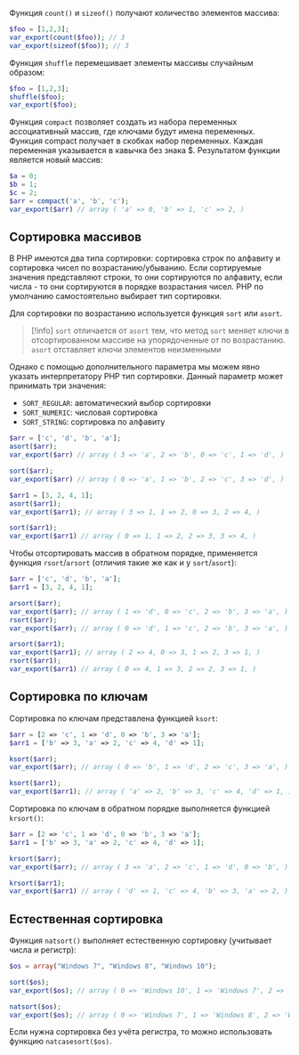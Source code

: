 Функция `count()` и `sizeof()` получают количество элементов массива:

```php
$foo = [1,2,3];
var_export(count($foo)); // 3
var_export(sizeof($foo)); // 3
```

Функция `shuffle` перемешивает элементы массивы случайным образом:

```php
$foo = [1,2,3];
shuffle($foo);
var_export($foo);
```

Функция `compact` позволяет создать из набора переменных ассоциативный массив, где ключами будут имена переменных. Функция compact получает в скобках набор переменных. Каждая переменная указывается в кавычка без знака $. Результатом функции является новый массив:

```php
$a = 0;
$b = 1;
$c = 2;
$arr = compact('a', 'b', 'c');
var_export($arr) // array ( 'a' => 0, 'b' => 1, 'c' => 2, )
```

## Сортировка массивов

В PHP имеются два типа сортировки: сортировка строк по алфавиту и сортировка чисел по возрастанию/убыванию. Если сортируемые значения представляют строки, то они сортируются по алфавиту, если числа - то они сортируются в порядке возрастания чисел. PHP по умолчанию самостоятельно выбирает тип сортировки.

Для сортировки по возрастанию используется функция `sort` или `asort`.

>[!info]
>`sort` отличается от `asort` тем, что метод `sort` меняет ключи в отсортированном массиве на упорядоченные от по возрастанию. `asort` отставляет ключи элементов неизменными

Однако с помощью дополнительного параметра мы можем явно указать интерпретатору PHP тип сортировки. Данный параметр может принимать три значения:
- `SORT_REGULAR`: автоматический выбор сортировки
- `SORT_NUMERIC`: числовая сортировка
- `SORT_STRING`: сортировка по алфавиту

```php
$arr = ['c', 'd', 'b', 'a'];
asort($arr);
var_export($arr) // array ( 3 => 'a', 2 => 'b', 0 => 'c', 1 => 'd', )

sort($arr);
var_export($arr) // array ( 0 => 'a', 1 => 'b', 2 => 'c', 3 => 'd', )

$arr1 = [3, 2, 4, 1];
asort($arr1);
var_export($arr1); // array ( 3 => 1, 1 => 2, 0 => 3, 2 => 4, )

sort($arr1);
var_export($arr1) // array ( 0 => 1, 1 => 2, 2 => 3, 3 => 4, )
```

Чтобы отсортировать массив в обратном порядке, применяется функция `rsort`/`arsort` (отличия такие же как и у `sort`/`asort`):

```php
$arr = ['c', 'd', 'b', 'a'];
$arr1 = [3, 2, 4, 1];

arsort($arr);
var_export($arr); // array ( 1 => 'd', 0 => 'c', 2 => 'b', 3 => 'a', )
rsort($arr);
var_export($arr); // array ( 0 => 'd', 1 => 'c', 2 => 'b', 3 => 'a', )

arsort($arr1);
var_export($arr1); // array ( 2 => 4, 0 => 3, 1 => 2, 3 => 1, )
rsort($arr1);
var_export($arr1) // array ( 0 => 4, 1 => 3, 2 => 2, 3 => 1, )
```

## Сортировка по ключам

Сортировка по ключам представлена функцией `ksort`:

```php
$arr = [2 => 'c', 1 => 'd', 0 => 'b', 3 => 'a'];
$arr1 = ['b' => 3, 'a' => 2, 'c' => 4, 'd' => 1];

ksort($arr);
var_export($arr); // array ( 0 => 'b', 1 => 'd', 2 => 'c', 3 => 'a', )

ksort($arr1);
var_export($arr1); // array ( 'a' => 2, 'b' => 3, 'c' => 4, 'd' => 1, )
```

Сортировка по ключам в обратном порядке выполняется функцией `krsort()`:

```php
$arr = [2 => 'c', 1 => 'd', 0 => 'b', 3 => 'a'];
$arr1 = ['b' => 3, 'a' => 2, 'c' => 4, 'd' => 1];

krsort($arr);
var_export($arr); // array ( 3 => 'a', 2 => 'c', 1 => 'd', 0 => 'b', )

krsort($arr1);
var_export($arr1) // array ( 'd' => 1, 'c' => 4, 'b' => 3, 'a' => 2, )
```

## Естественная сортировка

Функция `natsort()` выполняет естественную сортировку (учитывает числа и регистр):

```php
$os = array("Windows 7", "Windows 8", "Windows 10");

sort($os);
var_export($os); // array ( 0 => 'Windows 10', 1 => 'Windows 7', 2 => 'Windows 8', )

natsort($os);
var_export($os); // array ( 0 => 'Windows 7', 1 => 'Windows 8', 2 => 'Windows 10', )
```

Если нужна сортировка без учёта регистра, то можно использовать функцию `natcasesort($os)`.